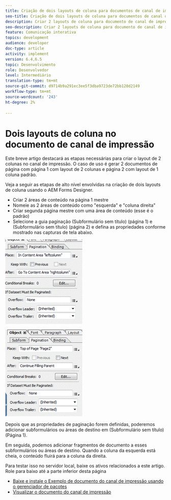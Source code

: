 ```yaml
---
title: Criação de dois layouts de coluna para documentos de canal de impressão
seo-title: Criação de dois layouts de coluna para documentos de canal de impressão
description: Criar 2 layouts de coluna para documento de canal de impressão
seo-description: Criar 2 layouts de coluna para documento de canal de impressão
feature: Comunicação interativa
topics: development
audience: developer
doc-type: article
activity: implement
version: 6.4,6.5
topic: Desenvolvimento
role: Desenvolvedor
level: Intermediário
translation-type: tm+mt
source-git-commit: d9714b9a291ec3ee5f3dba9723de72bb120d2149
workflow-type: tm+mt
source-wordcount: '243'
ht-degree: 2%

---
```



# Dois layouts de coluna no documento de canal de impressão

Este breve artigo destacará as etapas necessárias para criar o layout de 2 colunas no canal de impressão. O caso de uso é gerar 2 documentos de página com página 1 com layout de 2 colunas e página 2 com layout de 1 coluna padrão.

Veja a seguir as etapas de alto nível envolvidas na criação de dois layouts de coluna usando o AEM Forms Designer.

* Criar 2 áreas de conteúdo na página 1 mestre
* Nomeie as 2 áreas de conteúdo como &quot;esquerda&quot; e &quot;coluna direita&quot;
* Criar segunda página mestre com uma área de conteúdo (esse é o padrão)
* Selecione a guia paginação (Subformulário sem título) (página 1) e (Subformulário sem título) (página 2) e defina as propriedades conforme mostrado nas capturas de tela abaixo.

![page1](assets/untitledsubform_paginationproperties.gif)

![page2](assets/untitled_subformpage2.gif)

Depois que as propriedades de paginação forem definidas, poderemos adicionar subformulários ou áreas de destino em (Subformulário sem título) (Página 1).

Em seguida, podemos adicionar fragmentos de documento a esses subformulários ou áreas de destino. Quando a coluna da esquerda está cheia, o conteúdo fluirá para a coluna da direita.

Para testar isso no servidor local, baixe os ativos relacionados a este artigo. Role para baixo até a parte inferior desta página

* [Baixe e instale o Exemplo de documento do canal de impressão usando o gerenciador de pacotes](assets/print-channel-with-two-column-layout.zip)
* [Visualizar o documento do canal de impressão](http://localhost:4502/content/dam/formsanddocuments/2columnlayout/jcr:content?channel=print&amp;mode=preview&amp;dataRef=service%3A%2F%2FFnDTestData&amp;wcmmode=disabled)
